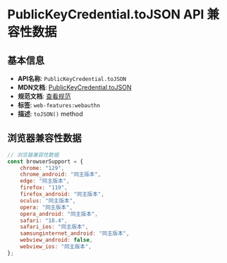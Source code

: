 # PublicKeyCredential.toJSON API 兼容性数据

## 基本信息

- **API名称**: `PublicKeyCredential.toJSON`
- **MDN文档**: [PublicKeyCredential.toJSON](https://developer.mozilla.org/docs/Web/API/PublicKeyCredential/toJSON)
- **规范文档**: [查看规范](https://w3c.github.io/webauthn/#dom-publickeycredential-tojson)
- **标签**: `web-features:webauthn`
- **描述**: `toJSON()` method

## 浏览器兼容性数据

```javascript
// 浏览器兼容性数据
const browserSupport = {
    chrome: "129",
    chrome_android: "同主版本",
    edge: "同主版本",
    firefox: "119",
    firefox_android: "同主版本",
    oculus: "同主版本",
    opera: "同主版本",
    opera_android: "同主版本",
    safari: "18.4",
    safari_ios: "同主版本",
    samsunginternet_android: "同主版本",
    webview_android: false,
    webview_ios: "同主版本",
};

```

